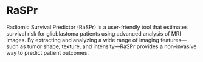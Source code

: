 # RaSPr
Radiomic Survival Predictor (RaSPr) is a user-friendly tool that estimates survival risk for glioblastoma patients using advanced analysis of MRI images. By extracting and analyzing a wide range of imaging features—such as tumor shape, texture, and intensity—RaSPr provides a non-invasive way to predict patient outcomes.

